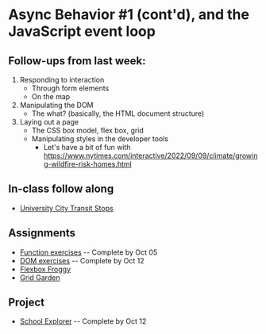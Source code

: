 # Async Behavior #1 (cont'd), and the JavaScript event loop

## Follow-ups from last week:

1.  Responding to interaction
    - Through form elements
    - On the map
1.  Manipulating the DOM
    - The what? (basically, the HTML document structure)
1.  Laying out a page
    - The CSS box model, flex box, grid
    - Manipulating styles in the developer tools
      * Let's have a bit of fun with https://www.nytimes.com/interactive/2022/09/09/climate/growing-wildfire-risk-homes.html

## In-class follow along

* [University City Transit Stops](https://github.com/musa-611-fall-2022/uc-transit-stops-example)

## Assignments

* [Function exercises](https://github.com/musa-611-fall-2022/function-exercises) -- Complete by Oct 05
* [DOM exercises](https://github.com/musa-611-fall-2022/dom-exercises) -- Complete by Oct 12
* [Flexbox Froggy](http://flexboxfroggy.com/)
* [Grid Garden](https://cssgridgarden.com/)

## Project

* [School Explorer](https://github.com/musa-611-fall-2022/school-explorer) -- Complete by Oct 12